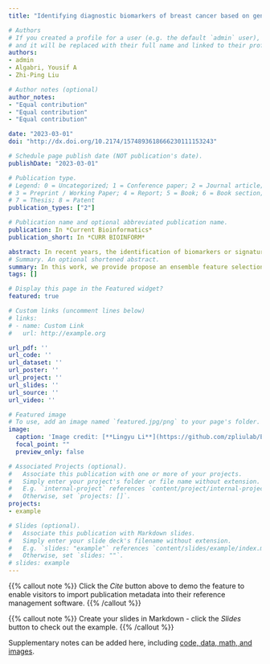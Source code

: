 ```yaml
---
title: "Identifying diagnostic biomarkers of breast cancer based on gene expression data and ensemble feature selection"

# Authors
# If you created a profile for a user (e.g. the default `admin` user), write the username (folder name) here 
# and it will be replaced with their full name and linked to their profile.
authors:
- admin
- Algabri, Yousif A
- Zhi-Ping Liu

# Author notes (optional)
author_notes:
- "Equal contribution"
- "Equal contribution"
- "Equal contribution"

date: "2023-03-01"
doi: "http://dx.doi.org/10.2174/1574893618666230111153243"

# Schedule page publish date (NOT publication's date).
publishDate: "2023-03-01"

# Publication type.
# Legend: 0 = Uncategorized; 1 = Conference paper; 2 = Journal article;
# 3 = Preprint / Working Paper; 4 = Report; 5 = Book; 6 = Book section;
# 7 = Thesis; 8 = Patent
publication_types: ["2"]

# Publication name and optional abbreviated publication name.
publication: In *Current Bioinformatics*
publication_short: In *CURR BIOINFORM*

abstract: In recent years, the identification of biomarkers or signatures based on gene expression profiling data has attracted much attention in bioinformatics. The successful discovery of breast cancer (BRCA) biomarkers will be beneficial in reducing the risk of BRCA among patients for early detection. This paper proposes an Ensemble Feature Selection method to screen biomarkers (abbreviated as EFSmarker) for BRCA from publically available gene expression data. Firstly, we employ twelve filter feature selection methods, namely median, variance, Chi-square, Relief, Pearson and Spearman correlation, mutual information, minimal-redundancy-maximal-relevance criterion, ridge regression, decision tree and random forest with Gini index and accuracy index, to calculate the importance (weights or coefficients) of all features on the training dataset. Secondly, we apply the logistic regression classifier on the test dataset to calculate the classification AUC value of each feature subset individually selected by twelve methods. Thirdly, we provide an ensemble feature selection method by aggregating feature importance with classification AUC value. In particular, we establish a feature importance score (FIS) to evaluate the importance of each feature underlying all feature selection methods. Finally, the features with higher FIS are taken as identified biomarkers. Results: With the direction of the FIS index induced by the EFSmarker method, 12 genes (COL10A1, COL11A1, MMP11, LOC728264, FIGF, GJB2, INHBA, CD300LG, IGFBP6, PAMR1, CXCL2 and FXYD1) are regarded as diagnostic biomarkers for BRCA. Especially, COL10A1, ranked first with a FIS value of 0.663, is identified as the most credible biomarker. The findings justified via gene and protein expression validation, functional enrichment analysis, literature checking and independent dataset validation verify the effectiveness and efficiency of these selected biomarkers. Our proposed biomarker discovery strategy not only utilizes the feature contribution but also considers the prediction accuracy simultaneously, which may also serve as a model for identifying unknown biomarkers for other diseases from high-throughput gene expression data. The source code and data are available at https://github.com/zpliulab/EFSmarker.
# Summary. An optional shortened abstract.
summary: In this work, we provide propose an ensemble feature selection method for biomarker discovery (abbreviated as EFSmarker) based on multiple different independent feature elections methods to give a better approximation to the optimal subset of features. 
tags: []

# Display this page in the Featured widget?
featured: true

# Custom links (uncomment lines below)
# links:
# - name: Custom Link
#   url: http://example.org

url_pdf: ''
url_code: ''
url_dataset: ''
url_poster: ''
url_project: ''
url_slides: ''
url_source: ''
url_video: ''

# Featured image
# To use, add an image named `featured.jpg/png` to your page's folder. 
image:
  caption: 'Image credit: [**Lingyu Li**](https://github.com/zpliulab/EFSmarker/blob/main/Data/EFSmarker.jpg)'
  focal_point: ""
  preview_only: false

# Associated Projects (optional).
#   Associate this publication with one or more of your projects.
#   Simply enter your project's folder or file name without extension.
#   E.g. `internal-project` references `content/project/internal-project/index.md`.
#   Otherwise, set `projects: []`.
projects:
- example

# Slides (optional).
#   Associate this publication with Markdown slides.
#   Simply enter your slide deck's filename without extension.
#   E.g. `slides: "example"` references `content/slides/example/index.md`.
#   Otherwise, set `slides: ""`.
# slides: example
---
```


{{% callout note %}}
Click the *Cite* button above to demo the feature to enable visitors to import publication metadata into their reference management software.
{{% /callout %}}

{{% callout note %}}
Create your slides in Markdown - click the *Slides* button to check out the example.
{{% /callout %}}

Supplementary notes can be added here, including [code, data, math, and images](https://github.com/zpliulab/EFSmarker).
